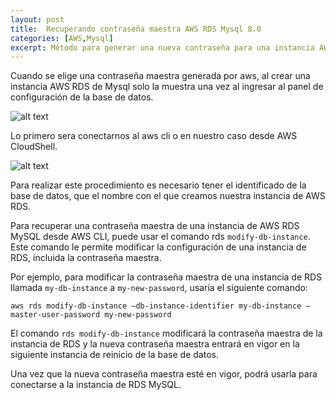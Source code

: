 ```yaml
---
layout: post
title:  Recuperando contraseña maestra AWS RDS Mysql 8.0
categories: [AWS,Mysql]
excerpt: Método para generar una nueva contraseña para una instancia AWS RDS de Mysql en su versión 8.0.
---
```

Cuando se elige una contraseña maestra generada por aws, al crear una instancia AWS RDS de Mysql solo la muestra una vez al ingresar al panel de configuración de la base de datos.

![alt text](/blog/images/awsrds01.png "Información instancia AWS RDS")

Lo primero sera conectarnos al aws cli o en nuestro caso desde AWS CloudShell.

![alt text](/blog/images/awsrds02.webp "AWS Cloudshell")

Para realizar este procedimiento es necesario tener el identificado de la base de datos, que el nombre con el que creamos nuestra instancia de AWS RDS.

Para recuperar una contraseña maestra de una instancia de AWS RDS MySQL desde AWS CLI, puede usar el comando rds ```modify-db-instance```. Este comando le permite modificar la configuración de una instancia de RDS, incluida la contraseña maestra.

Por ejemplo, para modificar la contraseña maestra de una instancia de RDS llamada ```my-db-instance``` a ```my-new-password```, usaría el siguiente comando:

```
aws rds modify-db-instance –db-instance-identifier my-db-instance –master-user-password my-new-password
```

El comando ```rds modify-db-instance``` modificará la contraseña maestra de la instancia de RDS y la nueva contraseña maestra entrará en vigor en la siguiente instancia de reinicio de la base de datos.

Una vez que la nueva contraseña maestra esté en vigor, podrá usarla para conectarse a la instancia de RDS MySQL.
